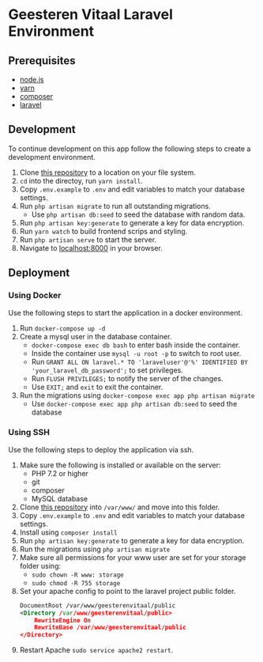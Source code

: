 # Geesteren Vitaal Laravel Environment

## Prerequisites

- [node.js](https://nodejs.org/)
- [yarn](https://yarnpkg.com/lang/en/)
- [composer](https://getcomposer.org/)
- [laravel](http://laravel.com/)

## Development
To continue development on this app follow the following steps to create a development environment.

1. Clone [this repository](git@github.com:RubenSmit/geesterenvitaal.git) to a location on your file system.
1. `cd` into the directoy, run `yarn install`.
1. Copy `.env.example` to `.env` and edit variables to match your database settings.
1. Run `php artisan migrate` to run all outstanding migrations.
    - Use `php artisan db:seed` to seed the database with random data.
1. Run `php artisan key:generate` to generate a key for data encryption.
1. Run `yarn watch` to build frontend scrips and styling.
1. Run `php artisan serve` to start the server.
1. Navigate to [localhost:8000](localhost:8000) in your browser.

## Deployment

### Using Docker
Use the following steps to start the application in a docker environment.

1. Run `docker-compose up -d`
1. Create a mysql user in the database container.
    - `docker-compose exec db bash` to enter bash inside the container.
    - Inside the container use `mysql -u root -p` to switch to root user.
    - Run `GRANT ALL ON laravel.* TO 'laraveluser'@'%' IDENTIFIED BY 'your_laravel_db_password';` to set privileges.
    - Run `FLUSH PRIVILEGES;` to notify the server of the changes.
    - Use `EXIT;` and `exit` to exit the container.
1. Run the migrations using `docker-compose exec app php artisan migrate`
    - Use `docker-compose exec app php artisan db:seed` to seed the database

### Using SSH
Use the following steps to deploy the application via ssh.

1. Make sure the following is installed or available on the server:
    - PHP 7.2 or higher
    - git
    - composer
    - MySQL database
1. Clone [this repository](git@github.com:RubenSmit/geesterenvitaal.git) into `/var/www/` and move into this folder.
1. Copy `.env.example` to `.env` and edit variables to match your database settings.
1. Install using `composer install`
1. Run `php artisan key:generate` to generate a key for data encryption.
1. Run the migrations using `php artisan migrate`
1. Make sure all permissions for your www user are set for your storage folder using:
    - `sudo chown -R www: storage`
    - `sudo chmod -R 755 storage`
1. Set your apache config to point to the laravel project public folder.
    ```xml
    DocumentRoot /var/www/geesterenvitaal/public
    <Directory /var/www/geesterenvitaal/public>
        RewriteEngine On
        RewriteBase /var/www/geesterenvitaal/public
    </Directory>
    ```
1. Restart Apache `sudo service apache2 restart`.

